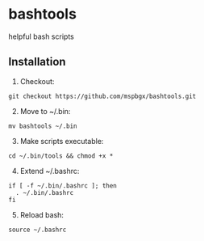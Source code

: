 # bashtools
helpful bash scripts

## Installation
1. Checkout: 	      
```
git checkout https://github.com/mspbgx/bashtools.git
```
2. Move to ~/.bin:    
```
mv bashtools ~/.bin 
```
3. Make scripts executable:
```
cd ~/.bin/tools && chmod +x *
```
4. Extend ~/.bashrc:  
```
if [ -f ~/.bin/.bashrc ]; then
  . ~/.bin/.bashrc
fi
```
5. Reload bash:	      
```
source ~/.bashrc
```

